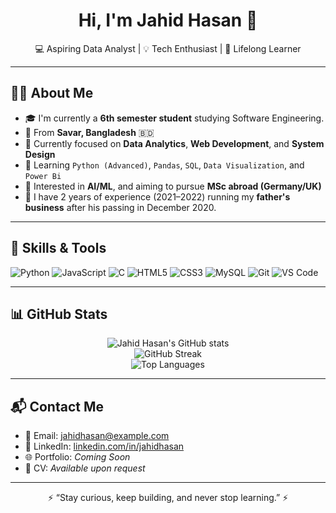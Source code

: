 <h1 align="center">Hi, I'm Jahid Hasan 👋</h1>
<p align="center">
  💻 Aspiring Data Analyst | 💡 Tech Enthusiast | 🌱 Lifelong Learner
</p>

---

## 👨‍💻 About Me

- 🎓 I'm currently a **6th semester student** studying Software Engineering.
- 🏡 From **Savar, Bangladesh** 🇧🇩
- 🔭 Currently focused on **Data Analytics**, **Web Development**, and **System Design**  
- 🧠 Learning `Python (Advanced)`, `Pandas`, `SQL`, `Data Visualization`, and `Power Bi`  
- 🧪 Interested in **AI/ML**, and aiming to pursue **MSc abroad (Germany/UK)**
- 💼 I have 2 years of experience (2021–2022) running my **father's business** after his passing in December 2020.

---

## 🔧 Skills & Tools

![Python](https://img.shields.io/badge/-Python-3776AB?logo=python&logoColor=white&style=flat)
![JavaScript](https://img.shields.io/badge/-JavaScript-F7DF1E?logo=javascript&logoColor=black&style=flat)
![C](https://img.shields.io/badge/-C-00599C?logo=c&logoColor=white&style=flat)
![HTML5](https://img.shields.io/badge/-HTML5-E34F26?logo=html5&logoColor=white&style=flat)
![CSS3](https://img.shields.io/badge/-CSS3-1572B6?logo=css3&logoColor=white&style=flat)
![MySQL](https://img.shields.io/badge/-MySQL-4479A1?logo=mysql&logoColor=white&style=flat)
![Git](https://img.shields.io/badge/-Git-F05032?logo=git&logoColor=white&style=flat)
![VS Code](https://img.shields.io/badge/-VSCode-007ACC?logo=visual-studio-code&logoColor=white&style=flat)

---

## 📊 GitHub Stats

<p align="center">
  <img src="https://github-readme-stats.vercel.app/api?username=jahidhasan&show_icons=true&theme=radical" alt="Jahid Hasan's GitHub stats" />
  <br />
  <img src="https://github-readme-streak-stats.herokuapp.com/?user=jahidhasan&theme=radical" alt="GitHub Streak" />
  <br />
  <img src="https://github-readme-stats.vercel.app/api/top-langs/?username=jahidhasan&layout=compact&theme=radical" alt="Top Languages" />
</p>

---

## 📬 Contact Me

- 📧 Email: jahidhasan@example.com  
- 💼 LinkedIn: [linkedin.com/in/jahidhasan](https://www.linkedin.com/in/jahidhasan)  
- 🌐 Portfolio: *Coming Soon*  
- 📁 CV: *Available upon request*

---

<p align="center">
  ⚡ “Stay curious, keep building, and never stop learning.” ⚡
</p>
